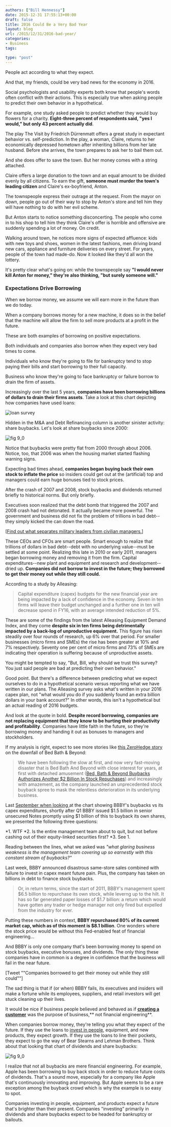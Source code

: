 ```yaml
---
authors: ["Bill Hennessy"]
date: 2015-12-31 17:55:13+00:00
draft: false
title: 2016 Could Be a Very Bad Year
layout: blog
url: /2015/12/31/2016-bad-year/
categories:
- Business
tags:

type: "post"
---
```


People act according to what they expect.

And that, my friends, could be very bad news for the economy in 2016.

Social psychologists and usability experts both know that people's words often conflict with their actions. This is especially true when asking people to predict their own behavior in a hypothetical.

For example, one study asked people to predict whether they would buy flowers for a charity. **Eight-three percent of respondents said, "yes I would," but only 43 percent actually did**.

The play The Visit by Friedrich Dürrenmatt offers a great study in expectant behavior vs. self-prediction. In the play, a woman, Claire, returns to her economically depressed hometown after inheriting billions from her late husband. Before she arrives, the town prepares to ask her to bail them out.

And she does offer to save the town. But her money comes with a string attached.

Claire offers a large donation to the town and an equal amount to be divided evenly by all citizens. To earn the gift, **someone must murder the town's leading citizen** and Claire's ex-boyfriend, Anton.

The townspeople express their outrage at the request. From the mayor on down, people go out of their way to stop by Anton's store and tell him they will have nothing to do with her evil scheme.

But Anton starts to notice something disconcerting. The people who come in to his shop to tell him they think Claire's offer is horrible and offensive are suddenly spending a lot of money. On credit.

Walking around town, he notices more signs of expected affluence: kids with new toys and shoes, women in the latest fashions, men driving brand new cars, appliance and furniture deliveries on every street. For years, people of the town had made-do. Now it looked like they'd all won the lottery.

It's pretty clear what's going on: while the townspeople say **"I would never kill Anton for money," they're also thinking, "but surely someone will."**



### Expectations Drive Borrowing



When we borrow money, we assume we will earn more in the future than we do today.

When a company borrows money for a new machine, it does so in the belief that the machine will allow the firm to sell more products at a profit in the future.

These are both examples of borrowing on positive expectations.

Both individuals and companies also borrow when they expect very bad times to come.

Individuals who know they're going to file for bankruptcy tend to stop paying their bills and start borrowing to their full capacity.

Business who know they're going to face bankruptcy or failure borrow to drain the firm of assets.

Increasingly over the last 5 years, **companies have been borrowing billions of dollars to drain their firms assets**. Take a look at this chart depicting how companies have used loans:

![loan survey](https://hennessysview.com/wp-content/uploads/2015/12/loan-survey.jpg)


Hidden in the M&A and Debt Refinancing column is another sinister activity: share buybacks. Let's look at share buybacks since 2000:

![fig 9_0](https://hennessysview.com/wp-content/uploads/2015/12/fig-9_0.jpg)


Notice that buybacks were pretty flat from 2000 through about 2006. Notice, too, that 2006 was when the housing market started flashing warning signs.

Expecting bad times ahead, **companies began buying back their own stock to inflate the price** so insiders could get out at the (artificial) top and managers could earn huge bonuses tied to stock prices.

After the crash of 2007 and 2008, stock buybacks and dividends returned briefly to historical norms. But only briefly.

Executives soon realized that the debt bomb that triggered the 2007 and 2008 crash had not detonated. It actually became more powerful. The government and business did not fix the problem of trillions in bad debt--they simply kicked the can down the road.



[[Find out what separates military leaders from civilian managers.](https://hennessysview.com/2015/12/30/one-thing-the-military-teaches-that-business-school-doesnt/)]



These CEOs and CFOs are smart people. Smart enough to realize that trillions of dollars in bad debt--debt with no underlying value--must be settled at some point. Realizing this late in 2010 or early 2011, managers began borrowing money and removing it from the firm. Capital expenditures--new plant and equipment and research and development--dried up. **Companies did not borrow to invest in the future; they borrowed to get their money out while they still could.**

According to a study by Alleasing:



> Capital expenditure (capex) budgets for the new financial year are being impacted by a lack of confidence in the economy. Seven in ten firms will leave their budget unchanged and a further one in ten will decrease spend in FY16, with an average intended reduction of 5%.

These are some of the findings from the latest Alleasing Equipment Demand Index, and they come **despite six in ten firms being detrimentally impacted by a back-log of unproductive equipment.** This figure has risen steadily over four rounds of research, up 6% over that period. For smaller businesses (micro firms and SMEs) the rise has been greater at 10% and 7% respectively. Seventy one per cent of micro firms and 73% of SMEs are indicating their operation is suffering because of unproductive assets.



You might be tempted to say, "But, Bill, why should we trust this survey? You just said people are bad at predicting their own behavior."

Good point. But there's a difference between predicting what we expect ourselves to do in a hypothetical scenario versus reporting what we have written in our plans. The Alleasing survey asks what's written in your 2016 capex plan, not "what would you do if you suddenly found an extra billion dollars in your bank account?" In other words, this isn't a hypothetical but an actual reading of 2016 budgets.

And look at the quote in bold. **Despite record borrowing, companies are not replacing equipment that they know to be hurting their productivity and profitability**. Companies have little faith in the future, so they're borrowing money and handing it out as bonuses to managers and stockholders.

If my analysis is right, expect to see more stories like [this ZeroHedge story](https://www.zerohedge.com/news/2015-12-23/buyback-bloodbath-beyond-how-bbby-lost-17-billion-buying-back-its-own-stock) on the downfall of Bed Bath & Beyond:



> We have been following the slow at first, and now very fast-moving disaster that is Bed Bath And Beyond with close interest for years, at first with detached amusement ([Bed, Bath & Beyond Buybacks Authorizes Another $2 Billion In Stock Repuchases](https://www.zerohedge.com/news/2014-07-07/bed-bath-beyond-buybacks-authorizes-another-2-billion-stock-repuchases)) and increasingly with amazement, as the company launched an unprecedented stock buyback spree to mask the relentless deterioration in its underlying business.

Last [September when looking ](https://www.zerohedge.com/news/2014-09-23/wtf-bbbuybacks)at the chart showing BBBY's buybacks vs its capex expenditures, shortly after Q1 BBBY issued $1.5 billion in senior unsecured Notes promptly using $1 billion of this to buyback its own shares, we presented the following three questions:

> 
> 
*1. WTF
*2. Is the entire management team about to quit, but not before cashing out of their equity-linked securities first?
*3. See 1.

Reading between the lines, what we asked was _"what glaring business weakness is the management team covering up so earnestly with this constant stream of buybacks?"_



Last week, BBBY announced disastrous same-store sales combined with failure to invest in capex meant future pain. Plus, the company has taken on billions in debt to finance stock buybacks.



> Or, in return terms, since the start of 2011, BBBY's management spent $6.5 billion to repurchase its own stock, while leverng up to the hilt. It has so far generated paper losses of $1.7 billion: a return which would have gotten any trader or hedge manager not only fired but expelled from the industry for ever.

Putting these numbers in context, **BBBY repurchased 80% of its current market cap, which as of this moment is $8.1 billion**. One wonders where the stock price would be without this Fed-enabled feat of financial engineering...



And BBBY is only one company that's been borrowing money to spend on stock buybacks, executive bonuses, and dividends. The only thing these companies have in common is a degree in confidence that the business will fail in the near future.

[Tweet ""Companies borrowed to get their money out while they still could""]

The sad thing is that if (or when) BBBY fails, its executives and insiders will make a fortune while its employees, suppliers, and retail investors will get stuck cleaning up their lives.

It would be nice if business people believed and behaved as if [**creating a customer**](https://whitneyhess.com/blog/2012/08/13/the-purpose-of-a-business-is-to-create-a-customer/) was the purpose of business,** not financial engineering**.

When companies borrow money, they're telling you what they expect of the future. If they use the loans to [invest in people](https://www.zerohedge.com/news/2015-11-02/every-job-created-us-decade-us-corporations-spent-296000-stock-buybacks), equipment, and new products, they expect growth. If they use the loans to line their pockets, they expect to go the way of Bear Stearns and Lehman Brothers. Think about that looking that chart of dividends and share buybacks:

![fig 9_0](https://hennessysview.com/wp-content/uploads/2015/12/fig-9_0.jpg)




I realize that not all buybacks are mere financial engineering. For example, Apple has been borrowing to buy back stock in order to reduce future costs of dividends. That's a sound move, especially for a company like Apple that's continuously innovating and improving. But Apple seems to be a rare exception among the buyback crowd which is why the example is so easy to spot.

Companies investing in people, equipment, and products expect a future that's brighter than their present. Companies "investing" primarily in dividends and share buybacks expect to be headed for bankruptcy or bailouts.
